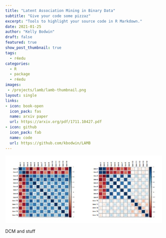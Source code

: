 ```yaml
---
title: "Latent Association Mining in Binary Data"
subtitle: "Give your code some pizzaz"
excerpt: "Tools to highlight your source code in R Markdown."
date: 2021-01-25
author: "Kelly Bodwin"
draft: false
featured: true
show_post_thumbnail: true
tags:
  - r4edu
categories:
  - R
  - package
  - r4edu
images:
 - /projects/lamb/lamb-thumbnail.png
layout: single
links:
- icon: book-open
  icon_pack: fas
  name: arxiv paper
  url: https://arxiv.org/pdf/1711.10427.pdf
- icon: github
  icon_pack: fab
  name: code
  url: https://github.com/kbodwin/LAMB
---
```


![](lamb.jpg)

DCM and stuff
